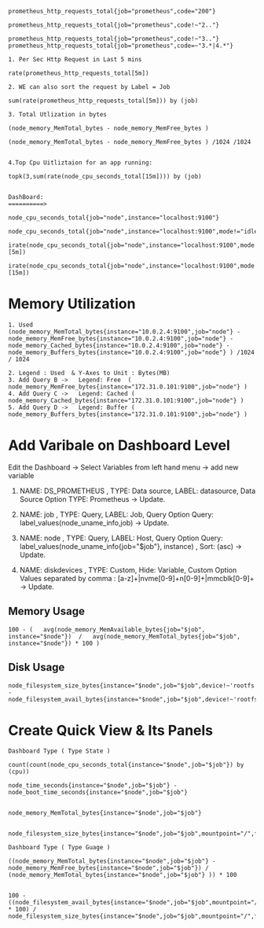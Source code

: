 ```
prometheus_http_requests_total{job="prometheus",code="200"}

prometheus_http_requests_total{job="prometheus",code!~"2.."}

prometheus_http_requests_total{job="prometheus",code!~"3.."}
prometheus_http_requests_total{job="prometheus",code=~"3.*|4.*"}

1. Per Sec Http Request in Last 5 mins 

rate(prometheus_http_requests_total[5m])

2. WE can also sort the request by Label = Job 

sum(rate(prometheus_http_requests_total[5m])) by (job)

3. Total Utlization in bytes

(node_memory_MemTotal_bytes - node_memory_MemFree_bytes ) 

(node_memory_MemTotal_bytes - node_memory_MemFree_bytes ) /1024 /1024


4.Top Cpu Uitliztaion for an app running:

topk(3,sum(rate(node_cpu_seconds_total[15m]))) by (job)


DashBoard: 
==========> 

node_cpu_seconds_total{job="node",instance="localhost:9100"}

node_cpu_seconds_total{job="node",instance="localhost:9100",mode!="idle"}

irate(node_cpu_seconds_total{job="node",instance="localhost:9100",mode!="idle"}[5m])

irate(node_cpu_seconds_total{job="node",instance="localhost:9100",mode!="idle"}[15m])

```

# Memory Utilization
```
1. Used
(node_memory_MemTotal_bytes{instance="10.0.2.4:9100",job="node"} - node_memory_MemFree_bytes{instance="10.0.2.4:9100",job="node"} - node_memory_Cached_bytes{instance="10.0.2.4:9100",job="node"} - node_memory_Buffers_bytes{instance="10.0.2.4:9100",job="node"} ) /1024 / 1024

2. Legend : Used  & Y-Axes to Unit : Bytes(MB)
3. Add Query B ->   Legend: Free  ( node_memory_MemFree_bytes{instance="172.31.0.101:9100",job="node"} )
4. Add Query C ->   Legend: Cached ( node_memory_Cached_bytes{instance="172.31.0.101:9100",job="node"} )
5. Add Query D ->   Legend: Buffer ( node_memory_Buffers_bytes{instance="172.31.0.101:9100",job="node"} )
```


# Add Varibale on Dashboard Level 
Edit the Dashboard -> Select Variables from left hand menu -> add new variable

1. NAME: DS_PROMETHEUS , TYPE: Data source, LABEL: datasource, Data Source Option TYPE: Prometheus -> Update.
2. NAME: job           , TYPE: Query,       LABEL: Job,        Query Option      Query: label_values(node_uname_info,job) -> Update.
3. NAME: node          , TYPE: Query,       LABEL: Host,       Query Option      Query: label_values(node_uname_info{job="$job"}, instance) , Sort: (asc) -> Update. 

4. NAME: diskdevices   , TYPE: Custom,      Hide: Variable,    Custom Option     Values separated by comma : [a-z]+|nvme[0-9]+n[0-9]+|mmcblk[0-9]+ -> Update.



## Memory Usage
```
100 - (   avg(node_memory_MemAvailable_bytes{job="$job", instance="$node"})  /   avg(node_memory_MemTotal_bytes{job="$job", instance="$node"}) * 100 )
```

## Disk Usage
```
node_filesystem_size_bytes{instance="$node",job="$job",device!~'rootfs'} - node_filesystem_avail_bytes{instance="$node",job="$job",device!~'rootfs'}
```



# Create Quick View & Its Panels

```
Dashboard Type ( Type State ) 
```
```
count(count(node_cpu_seconds_total{instance="$node",job="$job"}) by (cpu))

node_time_seconds{instance="$node",job="$job"} - node_boot_time_seconds{instance="$node",job="$job"}


node_memory_MemTotal_bytes{instance="$node",job="$job"}


node_filesystem_size_bytes{instance="$node",job="$job",mountpoint="/",fstype!="rootfs"}

```


```
Dashboard Type ( Type Guage ) 
```
```
((node_memory_MemTotal_bytes{instance="$node",job="$job"} - node_memory_MemFree_bytes{instance="$node",job="$job"}) / (node_memory_MemTotal_bytes{instance="$node",job="$job"} )) * 100


100 - ((node_filesystem_avail_bytes{instance="$node",job="$job",mountpoint="/",fstype!="rootfs"} * 100) / node_filesystem_size_bytes{instance="$node",job="$job",mountpoint="/",fstype!="rootfs"})

```
